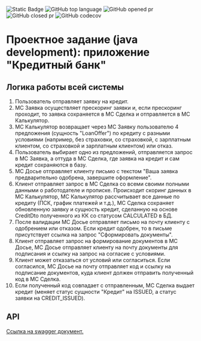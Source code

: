 ![Static Badge](https://img.shields.io/badge/V--inTim-BankPrototype-orange)
![GitHub top language](https://img.shields.io/github/languages/top/V-inTim/bank-prototype)
![GitHub opened pr](https://img.shields.io/github/issues-pr/V-inTim/bank-prototype)
![GitHub closed pr](https://img.shields.io/github/issues-pr-closed/V-inTim/bank-prototype)
![GitHub codecov](https://img.shields.io/codecov/c/github/V-inTim/bank-prototype)

# Проектное задание (java development): приложение "Кредитный банк"

## Логика работы всей системы
1. Пользователь отправляет заявку на кредит.
2. МС Заявка осуществляет прескоринг заявки и, если прескоринг проходит, то заявка сохраняется в МС Сделка и отправляется в МС Калькулятор.
3. МС Калькулятор возвращает через МС Заявку пользователю 4 предложения (сущность "LoanOffer") по кредиту с разными условиями (например, без страховки, со страховкой, с зарплатным клиентом, со страховкой и зарплатным клиентом) или отказ.
4. Пользователь выбирает одно из предложений, отправляется запрос в МС Заявка, а оттуда в МС Сделка, где заявка на кредит и сам кредит сохраняются в базу.
5. МС Досье отправляет клиенту письмо с текстом "Ваша заявка предварительно одобрена, завершите оформление".
6. Клиент отправляет запрос в МС Сделка со всеми своими полными данными о работодателе и прописке. Происходит скоринг данных в МС Калькулятор, МС Калькулятор рассчитывает все данные по кредиту (ПСК, график платежей и т.д.), МС Сделка сохраняет обновленную заявку и сущность кредит, сделанную на основе CreditDto полученного из КК со статусом CALCULATED в БД.
7. После валидации МС Досье отправляет письмо на почту клиенту с одобрением или отказом. Если кредит одобрен, то в письме присутствует ссылка на запрос "Сформировать документы".
8. Клиент отправляет запрос на формирование документов в МС Досье, МС Досье отправляет клиенту на почту документы для подписания и ссылку на запрос на согласие с условиями.
9. Клиент может отказаться от условий или согласиться. Если согласился, МС Досье на почту отправляет код и ссылку на подписание документов, куда клиент должен отправить полученный код в МС Сделка.
10. Если полученный код совпадает с отправленным, МС Сделка выдает кредит (меняет статус сущности "Кредит" на ISSUED, а статус заявки на CREDIT_ISSUED).

## API

[Ссылка на swagger документ.](https://app.swaggerhub.com/apis/VINICUKTIMOFEI_1/bank/1.0.0)